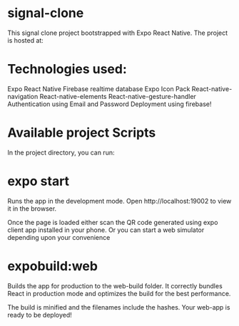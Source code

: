 # signal-clone

This signal clone project bootstrapped with Expo React Native.
The project is hosted at: 

# Technologies used:

Expo React Native
Firebase realtime database
Expo Icon Pack
React-native-navigation
React-native-elements
React-native-gesture-handler
Authentication using Email and Password
Deployment using firebase!

# Available project Scripts

In the project directory, you can run:

# expo start

Runs the app in the development mode.
Open http://localhost:19002 to view it in the browser.

Once the page is loaded either scan the QR code generated using expo client app installed in your phone. Or you can start a web simulator depending upon your convenience

# expobuild:web

Builds the app for production to the web-build folder.
It correctly bundles React in production mode and optimizes the build for the best performance.

The build is minified and the filenames include the hashes.
Your web-app is ready to be deployed!
